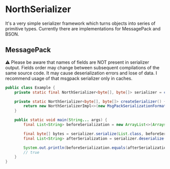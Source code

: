 NorthSerializer
===============

It's a very simple serializer framework which turns objects into series of primitive types.
Currently there are implementations for MessagePack and BSON.

MessagePack
-----------

:warning: Please be aware that names of fields are NOT present in serializer output.
Fields order may change between subsequent compilations of the same source code.
It may cause deserialization errors and lose of data.
I recommend usage of that msgpack serializer only in caches.

```java
public class Example {
    private static final NorthSerializer<byte[], byte[]> serializer = createSerializer();

    private static NorthSerializer<byte[], byte[]> createSerializer() {
        return new NorthSerializerImpl<>(new MsgPackSerializationFormat());
    }

    public static void main(String... args) {
        final List<String> beforeSerialization = new ArrayList<>(Arrays.asList("example"));

        final byte[] bytes = serializer.serialize(List.class, beforeSerialization);
        final List<String> afterSerialization = serializer.deserialize(List.class, bytes);

        System.out.println(beforeSerialization.equals(afterSerialization));
        // true
    }
}
```